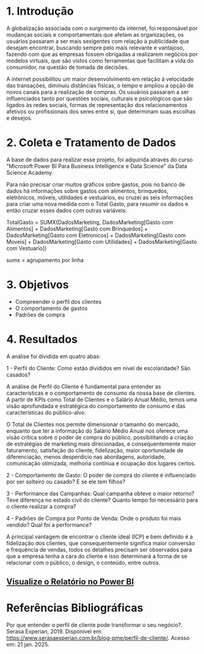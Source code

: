 # 1. Introdução
A globalização associada com o surgimento da internet, foi responsável por mudanças sociais e comportamentais que afetam as organizações, os usuários passaram a ser mais sexigentes com relação à publicidade que desejam encontrar, buscando sempre pelo mais relevante  e vantajoso, fazendo com que as empresas fossem obrigadas a realizarem negócios por modelos virtuais, que são vistos como ferramentas que facilitam a vida do consumidor, na questão de tomada de decisões.

A internet possibilitou um maior desenvolvimento em relação á velocidade das transações, diminuiu distâncias físicas, o tempo e ampliou a opção de novos canais para a realização de compras. Os usuários passaram a ser influenciados tanto por questões sociais, culturais  e psicológicos que são ligados às redes sociais, formas de representação dos relacionamentos afetivos ou profissionais dos seres entre si, que determinam suas escolhas e desejos.

# 2. Coleta e Tratamento de Dados
A base de dados para realizar esse projeto, foi adquirida através do curso "Microsoft Power BI Para Business Intelligence e Data Science" da Data Science Academy.

Para não precisar criar muitos gráficos sobre gastos, pois no banco de dados há informações sobre gastos com alimentos, brinquedos, eletrônicos, móveis, utilidades e vestuários, eu cruzei as seis informações para criar uma nova medida com o Total Gasto, para resumir os dados e então cruzar esses dados com outras variáveis:

TotalGasto = SUMX(DadosMarketing, DadosMarketing[Gasto com Alimentos] + DadosMarketing[Gasto com Brinquedos] + DadosMarketing[Gasto com Eletronicos] + DadosMarketing[Gasto com Moveis] + DadosMarketing[Gasto com Utilidades] + DadosMarketing[Gasto com Vestuario])

sumx = agrupamento por linha

# 3. Objetivos
- Compreender o perfil dos clientes
- O comportamento de gastos
- Padrões de compra

# 4. Resultados
A análise foi dividida em quatro abas:

1 - Perfil do Cliente: Como estão divididos em nível de escolaridade? São casados?

A análise de Perfil do Cliente é fundamental para entender as características e o comportamento de consumo da nossa base de clientes. A partir de KPIs como Total de Clientes e o Salário Anual Médio, temos uma visão aprofundada e estratégica do comportamento de consumo e das características do público-alvo.

O Total de Clientes nos permite dimensionar o tamanho do mercado, enquanto que ter a informação do Salário Médio Anual nos oferece uma visão crítica sobre o poder de compra do público, possibilitando a criação de estratégias de marketing mais direcionadas, e consequentemente maior faturamento, satisfação do cliente, fidelização, maior oportunidade de diferenciação, menos desperdício nas abordagens, autoridade, comunicação otimizada, melhoria contínua e ocupação dos lugares certos.

2 - Comportamento de Gasto: O poder de compra do cliente é influenciado por ser solteiro ou casado? E se ele tem filhos?

3 - Performance das Campanhas: Qual campanha obteve o maior retorno? Teve diferença no estado civil do cliente? Quanto tempo foi necessário para o cliente realizar a compra?

4 - Padrões de Compra por Ponto de Venda: Onde o produto foi mais vendido? Qual foi a performance?

A principal vantagem de encontrar o cliente ideal (ICP) e bem definido é a fidelização dos clientes, que consequentemente significa maior conversão e frequência de vendas, todos os detalhes precisam ser observados para que a empresa tenha a cara do cliente e isso determinará a forma de se relacionar com o público, o design, o conteúdo, entre outros.

## [Visualize o Relatório no Power BI](https://app.powerbi.com/view?r=eyJrIjoiZGQzZjlmZDctOTY1My00MDI4LWFkOWQtNzFiMDg2OTEzZTAxIiwidCI6IjZjYmI5Y2Y3LWI0YzQtNGVmZC04NjVlLWFmYzRhYWM1ZmIxYSJ9)

# Referências Bibliográficas
Por que entender o perfil de cliente pode transformar o seu negócio?. Serasa Experian, 2019. Disponível em: https://www.serasaexperian.com.br/blog-pme/perfil-de-cliente/. Acesso em: 21 jan. 2025.
